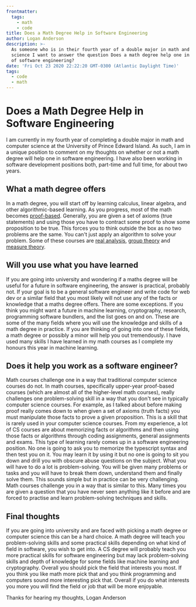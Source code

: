 ```yaml
---
frontmatter:
  tags:
    - math
    - code
title: Does a Math Degree Help in Software Engineering
author: Logan Anderson
description: >-
  As someone who is in their fourth year of a double major in math and computer
  science I want to answer the question Does a math degree help one in the field
  of software engineering?
date: 'Fri Oct 23 2020 22:22:20 GMT-0300 (Atlantic Daylight Time)'
tags:
  - code
  - math
---
```

# Does a Math Degree Help in Software Engineering

I am currently in my fourth year of completing a double major in math and computer science at the University of Prince Edward Island. As such, I am in a unique position to comment on my thoughts on whether or not a math degree will help one in software engineering. I have also been working in software development positions both, part-time and full time, for about two years.

## What a math degree offers

In a math degree, you will start off by learning calculus, linear algebra, and other algorithmic-based learning. As you progress, most of the math becomes [proof-based](https://en.wikipedia.org/wiki/Mathematical_proof). Generally, you are given a set of axioms (true statements) and using those you have to contract some proof to show some proposition to be true. This forces you to think outside the box as no two problems are the same. You can't just apply an algorithm to solve your problem. Some of these courses are [real analysis](https://en.wikipedia.org/wiki/Real_analysis), [group theory](https://en.wikipedia.org/wiki/Group_theory) and [measure theory](https://en.wikipedia.org/wiki/Measure_(mathematics)).

## Will you use what you have learned

If you are going into university and wondering if a maths degree will be useful for a future in software engineering, the answer is practical, probably not. If your goal is to be a general software engineer and write code for web dev or a similar field that you most likely will not use any of the facts or knowledge that a maths degree offers. There are some exceptions. If you think you might want a future in machine learning, cryptography, research, programming software bundlers, and the list goes on and on. These are some of the many fields where you will use the knowledge and skills of a math degree in practice. If you are thinking of going into one of these fields, a math degree or possibly a minor will help you out tremendously. I have used many skills I have learned in my math courses as I complete my honours this year in machine learning.

## Does it help you work as a software engineer?

Math courses challenge one in a way that traditional computer science courses do not. In math courses, specifically upper-year proof-based courses (which are almost all of the higher-level math courses), really challenges one problem-solving skill in a way that you don't see in typically computer science courses. For example, as I talked about before making proof really comes down to when given a set of axioms (truth facts) you must manipulate those facts to prove a given proposition. This is a skill that is rarely used in your computer science courses. From my experience, a lot of CS courses are about memorizing facts or algorithms and then using those facts or algorithms through coding assignments, general assignments and exams. This type of learning rarely comes up in a software engineering position. No one is going to ask you to memorize the typescript syntax and then test you on it. You may learn it by using it but no one is going to sit you down and drill you with obscure abuse questions on the subject. What you will have to do a lot is problem-solving. You will be given many problems or tasks and you will have to break them down, understand them and finally solve them. This sounds simple but in practice can be very challenging. Math courses challenge you in a way that is similar to this. Many times you are given a question that you have never seen anything like it before and are forced to practise and learn problem-solving techniques and skills.

## Final thoughts

If you are going into university and are faced with picking a math degree or computer science this can be a hard choice. A math degree will teach you problem-solving skills and some practical skills depending on what kind of field in software, you wish to get into. A CS degree will probably teach you more practical skills for software engineering but may lack problem-solving skills and depth of knowledge for some fields like machine learning and cryptography. Overall you should pick the field that interests you most. If you think you like math more pick that and you think programming and computers sound more interesting pick that. Overall if you do what interests you more you will find the field or job that will be more enjoyable.

Thanks for hearing my thoughts, Logan Anderson